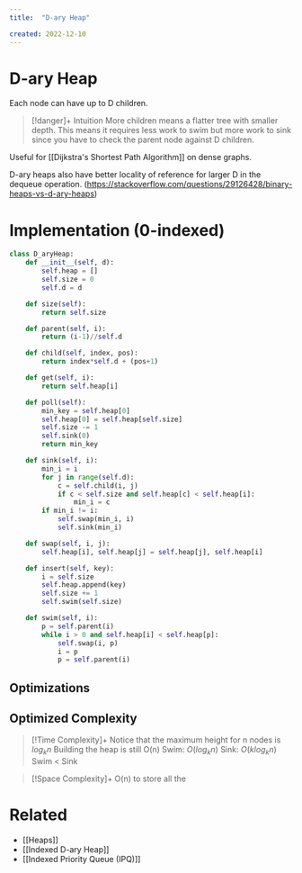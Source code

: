 ```yaml
---
title:  "D-ary Heap"

created: 2022-12-10
---
```





# D-ary Heap
Each node can have up to D children.

 >[!danger]+ Intuition
> More children means a flatter tree with smaller depth.
> This means it requires less work to swim but more work to sink since you have to check the parent node against D children.

Useful for [[Dijkstra's Shortest Path Algorithm]] on dense graphs.

D-ary heaps also have better locality of reference for larger D in the dequeue operation. (https://stackoverflow.com/questions/29126428/binary-heaps-vs-d-ary-heaps)
# Implementation (0-indexed)

```python
class D_aryHeap:
	def __init__(self, d):
		self.heap = []
		self.size = 0
		self.d = d

	def size(self):
		return self.size

	def parent(self, i):
		return (i-1)//self.d

	def child(self, index, pos):
		return index*self.d + (pos+1)

	def get(self, i):
		return self.heap[i]

	def poll(self):
		min_key = self.heap[0]
		self.heap[0] = self.heap[self.size]
		self.size -= 1
		self.sink(0)
		return min_key

	def sink(self, i):
		min_i = i
		for j in range(self.d):
			c = self.child(i, j)
			if c < self.size and self.heap[c] < self.heap[i]:
				min_i = c
		if min_i != i:
			self.swap(min_i, i)
			self.sink(min_i)

	def swap(self, i, j):
		self.heap[i], self.heap[j] = self.heap[j], self.heap[i]

	def insert(self, key):
		i = self.size
		self.heap.append(key)
		self.size += 1
		self.swim(self.size)

	def swim(self, i):
		p = self.parent(i)
		while i > 0 and self.heap[i] < self.heap[p]:
			self.swap(i, p)
			i = p
			p = self.parent(i)
```

## Optimizations

## Optimized Complexity

>[!Time Complexity]+
>Notice that the maximum height for n nodes is $log_kn$
>Building the heap is still O(n) 
>Swim: $O(log_kn)$
>Sink: $O(klog_kn)$
>Swim < Sink


>[!Space Complexity]+
>O(n) to store all the 


# Related
- [[Heaps]]
- [[Indexed D-ary Heap]]
- [[Indexed Priority Queue (IPQ)]]
